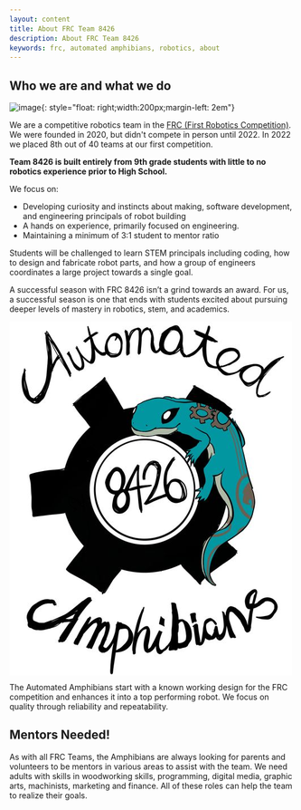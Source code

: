```yaml
---
layout: content
title: About FRC Team 8426 
description: About FRC Team 8426 
keywords: frc, automated amphibians, robotics, about
---
```

## Who we are and what we do

![image]({{site.baseurl}}/assets/centered-logo-trimmed.jpg){: style="float: right;width:200px;margin-left: 2em"}

We are a competitive robotics team in the [FRC (First Robotics Competition)](https://www.firstinspires.org/robotics/frc). We were founded in 2020, but didn't compete in person until 2022. In 2022 we placed 8th out of 40 teams at our first competition. 

**Team 8426 is built entirely from 9th grade students with little to no robotics experience prior to High School.** 

We focus on:
* Developing curiosity and instincts about making, software development, and engineering principals of robot building
* A hands on experience, primarily focused on engineering.
* Maintaining a minimum of 3:1 student to mentor ratio

Students will be challenged to learn STEM principals including coding, how to design and fabricate robot parts, and how a group of engineers coordinates a large project towards a single goal. 

A successful season with FRC 8426 isn’t a grind towards an award. For us, a successful season is one that ends with students excited about pursuing deeper levels of mastery in robotics, stem, and academics.
<div style="position: relative; width: 100%; height: 500px;">
  <img src="assets/centered-logo-trimmed.jpg" style="position: absolute; top: 0; left: 0; opacity: 1; transition: opacity 1s ease-in-out;"/>
  <img src="assets/charged-up-logo.jpg" style="position: absolute; top: 0; left: 0; opacity: 0; transition: opacity 1s ease-in-out;"/>
  <img src="assets/Robotplacingcone.jpg" style="position: absolute; top: 0; left: 0; opacity: 0; transition: opacity 1s ease-in-out;"/>
  <img src="assets/team-pic.jpg" style="position: absolute; top: 0; left: 0; opacity: 0; transition: opacity 1s ease-in-out;"/>
</div>

<script>
var images = document.querySelectorAll("div img");
var index = 0;

function nextImage() {
  images[index].style.opacity = "0";
  index = (index + 1) % images.length;
  images[index].style.opacity = "1";
}

setInterval(nextImage, 3000); // change image every 3 seconds
</script>


## When 
Team 8426 starts in October and run through April 1st. Meetings are once a week before the challenge is issued in January, but we move to 3-4 meetings a week when the challenge is issued in January.

The Automated Amphibians start with a known working design for the FRC competition and enhances it into a top performing robot. We focus on quality through reliability and repeatability.

## Mentors Needed!
As with all FRC Teams, the Amphibians are always looking for parents and volunteers to be mentors in various areas to assist with the team. We need adults with skills in woodworking skills, programming, digital media, graphic arts, machinists, marketing and finance. All of these roles can help the team to realize their goals.
